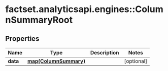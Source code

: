 # factset.analyticsapi.engines::ColumnSummaryRoot

## Properties
Name | Type | Description | Notes
------------ | ------------- | ------------- | -------------
**data** | [**map(ColumnSummary)**](ColumnSummary.md) |  | [optional] 


